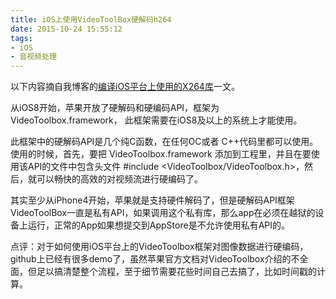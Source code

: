 ```yaml
---
title: iOS上使用VideoToolBox硬解码h264
date: 2015-10-24 15:55:12
tags:
- iOS
- 音视频处理
---
```


以下内容摘自我博客的[编译iOS平台上使用的X264库](https://depthlove.github.io/2015/09/16/build-X264-library-for-iOS-platform/)一文。

从iOS8开始，苹果开放了硬解码和硬编码API，框架为VideoToolbox.framework， 此框架需要在iOS8及以上的系统上才能使用。

此框架中的硬解码API是几个纯C函数，在任何OC或者 C++代码里都可以使用。使用的时候，首先，要把 VideoToolbox.framework 添加到工程里，并且在要使用该API的文件中包含头文件 #include <VideoToolbox/VideoToolbox.h>，然后，就可以畅快的高效的对视频流进行硬编码了。

其实至少从iPhone4开始，苹果就是支持硬件解码了，但是硬解码API框架VideoToolBox一直是私有API，如果调用这个私有库，那么app在必须在越狱的设备上运行，正常的App如果想提交到AppStore是不允许使用私有API的。

<!-- more -->

点评：对于如何使用iOS平台上的VideoToolbox框架对图像数据进行硬编码，github上已经有很多demo了，虽然苹果官方文档对VideoToolbox介绍的不全面，但足以搞清楚整个流程，至于细节需要花些时间自己去搞了，比如时间戳的计算。
